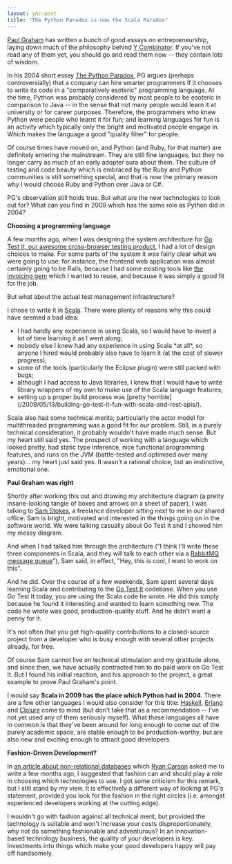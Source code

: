 ```yaml
---
layout: ync-post
title: "The Python Paradox is now the Scala Paradox"
---
```


[Paul Graham](http://www.paulgraham.com/) has written a bunch of good essays on entrepreneurship,
laying down much of the philosophy behind
[Y Combinator](http://ycombinator.com/). If you've not read any of them yet, you should go and read
them now -- they contain lots of wisdom.

In his 2004 short essay
[The Python Paradox](http://www.paulgraham.com/pypar.html), PG argues (perhaps controversially) that
a company can hire smarter programmers if it chooses to write its code in a "comparatively esoteric"
programming language. At the time, Python was probably considered by most people to be esoteric in
comparison to Java -- in the sense that not many people would learn it at university or for career
purposes. Therefore, the programmers who knew Python were people who learnt it for fun; and learning
languages for fun is an activity which typically only the bright and motivated people engage in.
Which makes the language a good "quality filter" for people.

Of course times have moved on, and
Python (and Ruby, for that matter) are definitely entering the mainstream. They are still fine
languages, but they no longer carry as much of an early adopter aura about them. The culture of
testing and code beauty which is embraced by the Ruby and Python communities is still something
special, and that is now the primary reason why I would choose Ruby and Python over Java or
C#.

PG's observation still holds true. But what are the new technologies to look out for? What can
you find in 2009 which has the same role as Python did in 2004?

**Choosing a programming
language**

A few months ago, when I was designing the system architecture for
[Go Test It, our awesome cross-browser testing product](http://go-test.it), I had a lot of design
choices to make. For some parts of the system it was fairly clear what we were going to use: for
instance, the frontend web application was almost certainly going to be Rails, because I had some
existing tools like
[the invoicing gem](http://ept.github.com/invoicing/) which I wanted to reuse, and because it was
simply a good fit for the job.

But what about the actual test management infrastructure?

I chose
to write it in
[Scala](http://www.scala-lang.org/). There were plenty of reasons why this could have seemed a bad
idea:
<ul>
<li>I had hardly any experience in using Scala, so I would have to invest a lot of time
learning it as I went
along;</li>
<li>nobody else I knew had any experience in using Scala *at all*, so anyone I hired
would probably also have to learn it (at the cost of slower
progress);</li>
<li>some of the tools (particularly the Eclipse plugin) were still packed with
bugs;</li>
<li>although I had access to Java libraries, I knew that I would have to write library
wrappers of my own to make use of the Scala language
features;</li>
<li>setting up a proper build process was
[pretty horrible](/2009/05/13/building-go-test-it-fun-with-scala-and-rest-apis/).</li>
</ul>

Scala
also had some technical merits; particularly the actor model for multithreaded programming was a
good fit for our problem. Still, in a purely technical consideration, it probably wouldn't have made
much sense. But my heart still said yes. The prospect of working with a language which looked
pretty, had static type inference, nice functional programming features, and runs on the JVM
(battle-tested and optimised over many years)... my heart just said yes. It wasn't a rational
choice, but an instinctive, emotional one.

**Paul Graham was right**

Shortly after working this
out and drawing my architecture diagram (a pretty insane-looking tangle of boxes and arrows on a
sheet of paper), I was talking to
[Sam Stokes](http://samstokes.co.uk/), a freelance developer sitting next to me in our shared
office. Sam is bright, motivated and interested in the things going on in the software world. We
were talking casually about Go Test It and I showed him my messy diagram.

And when I had talked him
through the architecture ("I think I'll write these three components in Scala, and they will talk to
each other via a
[RabbitMQ message queue](http://www.rabbitmq.com/)"), Sam said, in effect, "Hey, this is cool, I
want to work on this".

And he did. Over the course of a few weekends, Sam spent several days
learning Scala and contributing to the
[Go Test It](http://go-test.it) codebase. When you use Go Test It today, you are using the Scala
code he wrote. He did this simply because he found it interesting and wanted to learn something new.
The code he wrote was good, production-quality stuff. And he didn't want a penny for it.

It's not
often that you get high-quality contributions to a closed-source project from a developer who is
busy enough with several other projects already, for free.

Of course Sam cannot live on technical
stimulation and my gratitude alone, and since then, we have actually contracted him to do paid work
on Go Test It. But I found his initial reaction, and his approach to the project, a great example to
prove Paul Graham's point.

I would say **Scala in 2009 has the place which Python had in 2004**.
There are a few other languages I would also consider for this title:
[Haskell](http://www.haskell.org/),
[Erlang](http://erlang.org/) and
[Clojure](http://clojure.org/) come to mind (but don't take that as a recommendation -- I've not yet
used any of them seriously myself). What these languages all have in common is that they've been
around for long enough to come out of the purely academic space, are stable enough to be
production-worthy, but are also new and exciting enough to attract good
developers.

**Fashion-Driven Development?**

In
[an article about non-relational
databases](http://carsonified.com/blog/dev/should-you-go-beyond-relational-databases/) which
[Ryan Carson](http://twitter.com/ryancarson) asked me to write a few months ago, I suggested that
fashion can and should play a role in choosing which technologies to use. I got some criticism for
this remark, but I still stand by my view. It is effectively a different way of looking at PG's
statement, provided you look for the fashion in the right circles (i.e. amongst experienced
developers working at the cutting edge).

I wouldn't go with fashion against all technical merit,
but provided the technology is suitable and won't increase your costs disproportionately, why not do
something fashionable and adventurous? In an innovation-based technology business, the quality of
your developers is key. Investments into things which make your good developers happy will pay off
handsomely.
